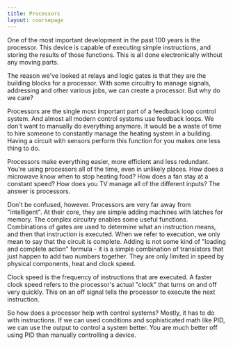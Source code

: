 ```yaml
---
title: Processors
layout: coursepage
---
```


One of the most important development in the past 100 years is the processor. This device is capable of executing simple instructions, and storing the results of those functions. This is all done electronically without any moving parts.

The reason we've looked at relays and logic gates is that they are the building blocks for a processor. With some circuitry to manage signals, addressing and other various jobs, we can create a processor. But why do we care?

Processors are the single most important part of a feedback loop control system. And almost all modern control systems use feedback loops. We don't want to manually do everything anymore. It would be a waste of time to hire someone to constantly manage the heating system in a building. Having a circuit with sensors perform this function for you makes one less thing to do.

Processors make everything easier, more efficient and less redundant. You're using processors all of the time, even in unlikely places. How does a microwave know when to stop heating food? How does a fan stay at a constant speed? How does you TV manage all of the different inputs? The answer is processors.

Don't be confused, however. Processors are very far away from "intelligent". At their core, they are simple adding machines with latches for memory. The complex circuitry enables some useful functions. Combinations of gates are used to determine what an instruction means, and then that instruction is executed. When we refer to execution, we only mean to say that the circuit is complete. Adding is not some kind of "loading and complete action" formula - it is a simple combination of transistors that just happen to add two numbers together. They are only limited in speed by physical components, heat and clock speed.

Clock speed is the frequency of instructions that are executed. A faster clock speed refers to the processor's actual "clock" that turns on and off very quickly. This on an off signal tells the processor to execute the next instruction.

So how does a processor help with control systems? Mostly, it has to do with instructions. If we can used conditions and sophisticated math like PID, we can use the output to control a system better. You are much better off using PID than manually controlling a device.
